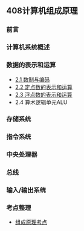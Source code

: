 ## 408计算机组成原理

### 前言

### 计算机系统概述



### 数据的表示和运算

* [2.1 数制与编码](2.1数制与编码.md)
* [2.2 定点数的表示和运算](2.2定点数的表示和运算.md)
* [2.3 浮点数的表示和运算](2.3浮点数的表示和运算.md)
* 2.4 算术逻辑单元ALU

### 存储系统

### 指令系统

### 中央处理器

### 总线

### 输入/输出系统

### 考点整理

* [组成原理考点](组成原理考点.md)

